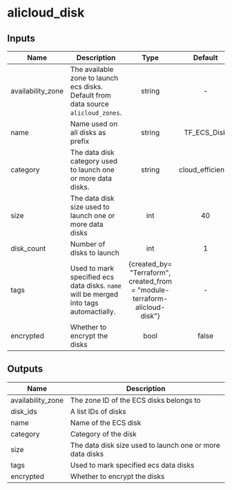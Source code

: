 # alicloud_disk

## Inputs

| Name | Description | Type | Default | Required |
|------|-------------|:----:|:-----:|:-----:|
| availability_zone | The available zone to launch ecs disks. Default from data source `alicloud_zones`. | string | - | no |
| name | Name used on all disks as prefix | string | TF_ECS_Disk | no |
| category | The data disk category used to launch one or more data disks. | string | cloud_efficiency | no |
| size | The data disk size used to launch one or more data disks | int | 40 | no |
| disk_count | Number of disks to launch | int | 1 | no |
| tags | Used to mark specified ecs data disks. `name` will be merged into tags automactially. | {created_by= "Terraform", created_from = "module-terraform-alicloud-disk"} | - | no |
| encrypted | Whether to encrypt the disks | bool | false | no |

## Outputs

| Name | Description |
|------|-------------|
| availability_zone | The zone ID of the ECS disks belongs to|
| disk_ids | A list IDs of disks |
| name | Name of the ECS disk |
| category | Category of the disk |
| size | The data disk size used to launch one or more data disks |
| tags | Used to mark specified ecs data disks |
| encrypted | Whether to encrypt the disks |